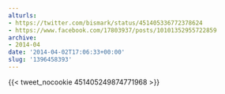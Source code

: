 ```yaml
---
alturls:
- https://twitter.com/bismark/status/451405336772378624
- https://www.facebook.com/17803937/posts/10101352955722859
archive:
- 2014-04
date: '2014-04-02T17:06:33+00:00'
slug: '1396458393'
---
```


{{< tweet_nocookie 451405249874771968 >}}
